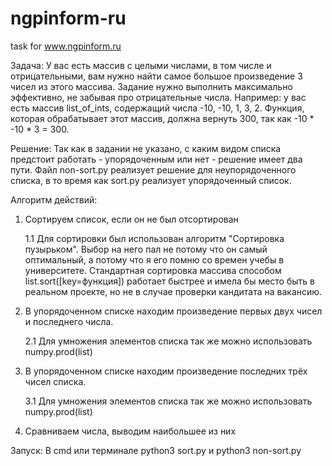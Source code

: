 # ngpinform-ru
task for www.ngpinform.ru

Задача:
У вас есть массив с целыми числами, в том числе и отрицательными, вам нужно найти самое большое произведение 3 чисел из этого массива. Задание нужно выполнить максимально эффективно, не забывая про отрицательные числа.
Например: у вас есть массив list_of_ints, содержащий числа -10, -10, 1, 3, 2. Функция, которая обрабатывает этот массив, должна вернуть 300, так как -10 * -10 * 3 = 300.

Решение:
Так как в задании не указано, с каким видом списка предстоит работать - упорядоченным или нет - решение имеет два пути. Файл non-sort.py реализует решение для неупорядоченного списка, в то время как sort.py реализует упорядоченный список.

Алгоритм действий:
1. Сортируем список, если он не был отсортирован
     
     1.1 Для сортировки был использован алгоритм "Сортировка пузырьком". Выбор на него пал не потому что он самый оптимальный, а потому что я его помню со времен учебы в университете. Стандартная сортировка массива способом list.sort([key=функция]) работает быстрее и имела бы место быть в реальном проекте, но не в случае проверки кандитата на вакансию.
2. В упорядоченном списке находим произведение первых двух чисел и последнего числа.
    
    2.1 Для умножения элементов списка так же можно использовать numpy.prod(list)
3. В упорядоченном списке находим произведение последних трёх чисел списка.
    
    3.1 Для умножения элементов списка так же можно использовать numpy.prod(list)
4. Сравниваем числа, выводим наибольшее из них 

Запуск:
В cmd или терминале python3 sort.py и python3 non-sort.py
